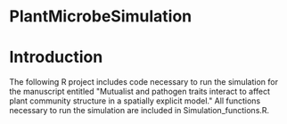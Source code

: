 # PlantMicrobeSimulation

Introduction
=======
The following R project includes code necessary to run the simulation for the manuscript entitled "Mutualist and pathogen traits interact to affect plant community structure in a spatially explicit model." All functions necessary to run the simulation are included in Simulation_functions.R.



